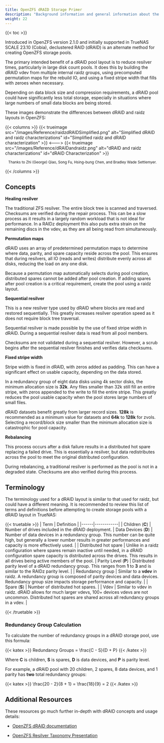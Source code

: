 ```yaml
---
title: OpenZFS dRAID Storage Primer
description: "Background information and general information about the dRAID storage solution included in OpenZFS version 2.2.0."
weight: 22
---
```


{{< toc >}}

Introduced in OpenZFS version 2.1.0 and initially supported in TrueNAS SCALE 23.10 (Cobia), declustered RAID (dRAID) is an alternate method for creating OpenZFS storage pools.

The primary intended benefit of a dRAID pool layout is to reduce resilver times, particularly in large disk count pools.
It does this by building the dRAID vdev from multiple internal raidz groups, using precomputed permutation maps for the rebuild IO, and using a fixed stripe width that fills with zeroes when necessary.

Depending on data block size and compression requirements, a dRAID pool could have significantly less total storage, especially in situations where large numbers of small data blocks are being stored.

These images demonstrate the differences between dRAID and raidz layouts in OpenZFS:

{{< columns >}}
{{< trueimage src="/images/Reference/raidzdRAIDSimplified.png" alt="Simplified dRAID and raidz characterizations" id="Simplified raidz and dRAID characterization" >}}
<--->
{{< trueimage src="/images/Reference/dRAIDandraidz.png" alt="dRAID and raidz characterizations" id="dRAID Characterization" >}}
<p style="text-align: center;"><small>Thanks to Zhi (George) Qiao, Song Fu, Hsing-bung Chen, and Bradley Wade Settlemyer.</small></p>
{{< /columns >}}

## Concepts

**Healing resilver**

The traditional ZFS resilver.
The entire block tree is scanned and traversed.
Checksums are verified during the repair process.
This can be a slow process as it results in a largely random workload that is not ideal for performance.
In a RAIDz deployment this also puts extra strain on the remaining discs in the vdev, as they are all being read from simultaneously.

**Permutation maps**

dRAID uses an array of predetermined permutation maps to determine where data, parity, and spare capacity reside across the pool.
This ensures that during resilvers, all IO (reads and writes) distribute evenly across all disks, reducing the load on any one disk.

Because a permutation map automatically selects during pool creation, distributed spares cannot be added after pool creation.
If adding spares after pool creation is a critical requirement, create the pool using a raidz layout.

**Sequential resilver**

This is a new resilver type used by dRAID where blocks are read and restored sequentially.
This greatly increases resilver operation speed as it does not require block tree traversal.

Sequential resilver is made possible by the use of fixed stripe width in dRAID.
During a sequential resilver data is read from all pool members.

Checksums are not validated during a sequential resilver.
However, a scrub begins after the sequential resilver finishes and verifies data checksums.

**Fixed stripe width**

Stripe width is fixed in dRAID, with zeros added as padding.
This can have a significant effect on usable capacity, depending on the data stored.

In a redundancy group of eight data disks using 4k sector disks, the minimum allocation size is **32k**.
Any files smaller than 32k still fill an entire stripe, with zeros appended to the write to fill the entire stripe.
This greatly reduces the pool usable capacity when the pool stores large numbers of small files.

dRAID datasets benefit greatly from larger record sizes.
**128k** is recommended as a minimum value for datasets and **64k** to **128k** for zvols.
Selecting a record/block size smaller than the minimum allocation size is catastrophic for pool capacity.

**Rebalancing**

This process occurs after a disk failure results in a distributed hot spare replacing a failed drive.
This is essentially a resilver, but data redistributes across the pool to meet the original distributed configuration.

During rebalancing, a traditional resilver is performed as the pool is not in a degraded state.
Checksums are also verified during this process.

## Terminology

The terminology used for a dRAID layout is similar to that used for raidz, but could have a different meaning.
It is recommended to review this list of terms and definitions before attempting to create storage pools with a dRAID layout in TrueNAS:

{{< truetable >}}
| Term | Definition |
|------|------------|
| Children (**C**) | Number of drives included in the dRAID deployment.
| Data Devices (**D**) | Number of data devices in a redundancy group. This number can be quite high, but generally a lower number results in greater performances and capacity is more effectively used. |
| Distributed hot spare | Unlike in a raidz configuration where spares remain inactive until needed, in a dRAID configuration spare capacity is distributed across the drives. This results in all drives being active members of the pool.
| Parity Level (**P**) | Distributed parity level of a dRAID redundancy group. This ranges from **1** to **3** and is similar to the RAIDz parity level. |
| Redundancy group | Similar to a **vdev** in raidz. A redundancy group is composed of parity devices and data devices. Redundancy group size impacts storage performance and capacity. |
| Spare (**S**) | Number of distributed hot spares. |
| Vdev | Similar to vdev in raidz. dRAID allows for much larger vdevs, 100+ devices vdevs are not uncommon. Distributed hot spares are shared across all redundancy groups in a vdev. |

{{< /truetable >}}

### Redundancy Group Calculation

To calculate the number of redundancy groups in a dRAID storage pool, use this formula:

{{< katex >}}
Redundancy Groups = \frac{C - S}{D + P}
{{< /katex >}}

Where **C** is children, **S** is spares, **D** is data devices, and **P** is parity level.

For example, a dRAID pool with 20 children, 2 spares, 8 data devices, and 1 parity has **two** total redundancy groups:

{{< katex >}}
\frac{20 - 2}{8 + 1} = \frac{18}{9} = 2
{{< /katex >}}

## Additional Resources

These resources go much further in-depth with dRAID concepts and usage details:

* [OpenZFS dRAID documentation](https://openzfs.github.io/openzfs-docs/Basic%20Concepts/dRAID%20Howto.html)

* [OpenZFS Resilver Taxonomy Presentation](https://docs.google.com/presentation/d/1vLsgQ1MaHlifw40C9R2sPsSiHiQpxglxMbK2SMthu0Q/edit#slide=id.g995720a6cf_1_39)
